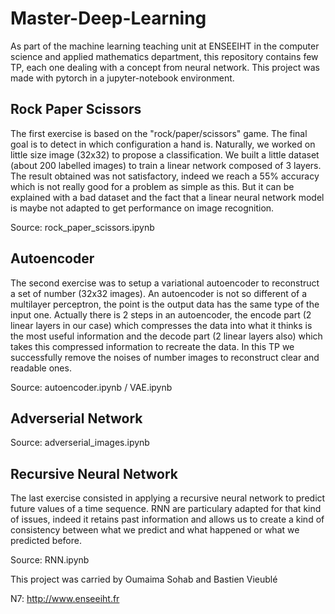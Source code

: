 # Master-Deep-Learning

As part of the machine learning teaching unit at ENSEEIHT in the computer science and applied mathematics department, 
this repository contains few TP, each one dealing with a concept from neural network.
This project was made with pytorch in a jupyter-notebook environment.

## Rock Paper Scissors

The first exercise is based on the "rock/paper/scissors" game. The final goal is to detect in which configuration a hand is.
Naturally, we worked on little size image (32x32) to propose a classification. We built a little dataset (about 200 labelled images) to train a linear network composed of 3 layers. The result obtained was not satisfactory, indeed we reach a 55% accuracy which is not really good for a problem as simple as this. But it can be explained with a bad dataset and the fact that a linear neural network model is maybe not adapted to get performance on image recognition.

Source: rock_paper_scissors.ipynb

## Autoencoder

The second exercise was to setup a variational autoencoder to reconstruct a set of number (32x32 images). An autoencoder is not so different of a multilayer perceptron, the point is the output data has the same type of the input one. Actually there is 2 steps in
an autoencoder, the encode part (2 linear layers in our case) which compresses the data into what it thinks is the most useful information and the decode part (2 linear layers also) which takes this compressed information to recreate the data. In this TP we successfully remove the noises of number images to reconstruct clear and readable ones.

Source: autoencoder.ipynb / VAE.ipynb

## Adverserial Network

Source: adverserial_images.ipynb

## Recursive Neural Network

The last exercise consisted in applying a recursive neural network to predict future values of a time sequence. RNN are particulary adapted for that kind of issues, indeed it retains past information and allows us to create a kind of consistency between what we predict and what happened or what we predicted before.

Source: RNN.ipynb


This project was carried by Oumaima Sohab and Bastien Vieublé

N7: http://www.enseeiht.fr
